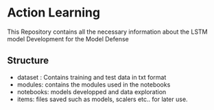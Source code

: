 # Action Learning

This Repository contains all the necessary information about the LSTM model Development for the Model Defense

## Structure

* dataset : Contains training and test data in txt format
* modules: contains the modules used in the notebooks
* notebooks: models developped and data exploration
* items: files saved such as models, scalers etc.. for later use.

